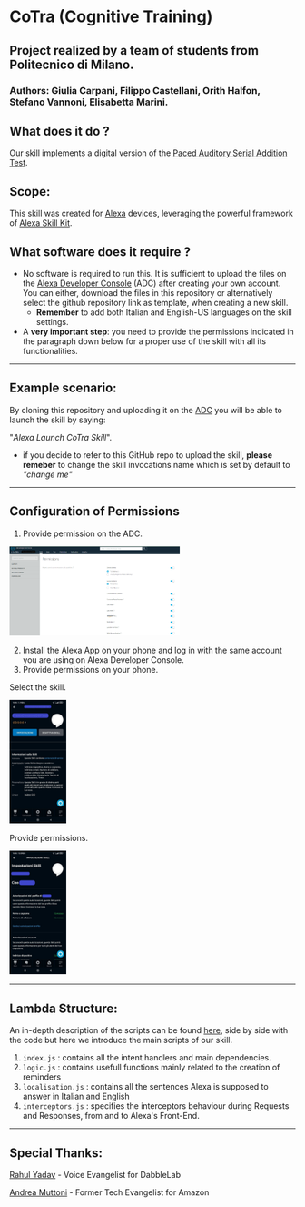 # CoTra (Cognitive Training)
## Project realized by a team of students from Politecnico di Milano.

### Authors: Giulia Carpani, Filippo Castellani, Orith Halfon, Stefano Vannoni, Elisabetta Marini.



## What does it do ?
Our skill implements a digital version of the [Paced Auditory Serial Addition Test][1].

## Scope: 
This skill was created for [Alexa][2] devices, leveraging the powerful framework of [Alexa Skill Kit][3].

## What software does it require ?
 - No software is required to run this. It is sufficient to upload the files on the [Alexa Developer Console][4] (ADC) after creating your own account. You can either, download the files in this repository or alternatively select the github repository link as template, when creating a new skill.
    - **Remember** to add both Italian and English-US languages on the skill settings.
 - A **very important step**: you need to provide the permissions indicated in the paragraph down below for a proper use of the skill with all its functionalities.
 
 ---

## Example scenario:
By cloning this repository and uploading it on the [ADC][4] you will be able to launch the skill by saying:

"_Alexa Launch CoTra Skill_".

- if you decide to refer to this GitHub repo to upload the skill, **please remeber** to change the skill invocations name which is set by default to _"change me"_

---

## Configuration of Permissions
1. Provide permission on the ADC.

<img src="Images/Permissions_on_ADC.png" width="300">

2. Install the Alexa App on your phone and log in with the same account you are using on Alexa Developer Console.
3. Provide permissions on your phone.

Select the skill.

<img src="Images/Permissions_on_phone2.jpg" width="100">

Provide permissions.

<img src="Images/Permissions_on_phone.jpg" width="100">

---


## Lambda Structure:

An in-depth description of the scripts can be found [here][5], side by side with the code but here we introduce the main scripts of our skill.

1. `index.js` : contains all the intent handlers and main dependencies.
2. `logic.js` : contains usefull functions mainly related to the creation of reminders
3. `localisation.js` : contains all the sentences Alexa is supposed to answer in Italian and English
4. `interceptors.js` : specifies the interceptors behaviour during Requests and Responses, from and to Alexa's Front-End. 

--- 

## Special Thanks:
[Rahul Yadav][7] - Voice Evangelist for DabbleLab

[Andrea Muttoni][6] - Former Tech Evangelist for Amazon


[Permissions_on_ADC]:Images/Permissions_on_ADC.png
[Permissions_on_phone]:Images/Permissions_on_phone.jpg
[Permissions_on_phone2]:Images/Permissions_on_phone2.jpg


[1]:https://en.wikipedia.org/wiki/Paced_Auditory_Serial_Addition_Test
[2]:https://developer.amazon.com/en-US/alexa
[3]:https://developer.amazon.com/en-US/alexa/alexa-skills-kit
[4]:https://developer.amazon.com/alexa/console/ask
[5]:https://github.com/stevanna98/CoTra/tree/main/lambda
[6]:https://muttoni.github.io/blog/about/
[7]:https://twitter.com/rahulyadav360